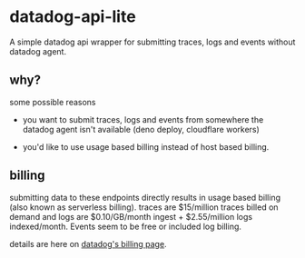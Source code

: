 # datadog-api-lite

A simple datadog api wrapper for submitting traces, logs and events without
datadog agent.

## why?

some possible reasons

* you want to submit traces, logs and events from somewhere the datadog agent
  isn't available (deno deploy, cloudflare workers)

* you'd like to use usage based billing instead of host based billing.

## billing

submitting data to these endpoints directly results in usage based billing (also
known as serverless billing). traces are $15/million traces billed on demand and
logs are $0.10/GB/month ingest + $2.55/million logs indexed/month. Events seem
to be free or included log billing.

details are here on [datadog's billing page][billing].

[billing]: https://www.datadoghq.com/pricing/